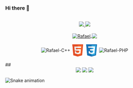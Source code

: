 ### Hi there 👋

</br>
  <div align="center">
    <a href="https://github.com/razimbrao">
    <img height="180em" src="https://github-readme-stats.vercel.app/api?username=razimbrao&show_icons=true&theme=midnight-purple&include_all_commits=true&count_private=true&title_color=black"/>
    <img height="180em" src="https://github-readme-stats.vercel.app/api/top-langs/?username=razimbrao&layout=compact&langs_count=7&theme=midnight-purple&title_color=black"/>
  </div>

<br>

  <div align="center">
   <a href="https://github.com/razimbrao/github-readme-stats">
      <img align="center" src="https://github-readme-streak-stats.herokuapp.com/?user=razimbrao&theme=midnight-purple" alt="Rafael"/>
   </a>
    <a href="https://github.com/razimbrao" alt="Git Graph">
      <img height="250em" width="auto" align="center" src="https://activity-graph.herokuapp.com/graph?username=razimbrao&theme=midnight-purple" />
    </a>
  </div>
  
  <div style="display: inline_block" align="center"><br>
    <img align="center" alt="Rafael-C++" height="40" width="40" src="https://cdn.jsdelivr.net/gh/devicons/devicon/icons/cplusplus/cplusplus-original.svg">
    <img align="center" alt="Rafael-HTML" height="40" width="40" src="https://raw.githubusercontent.com/devicons/devicon/master/icons/html5/html5-original.svg">
    <img align="center" alt="Rafael-CSS" height="40" width="40" src="https://raw.githubusercontent.com/devicons/devicon/master/icons/css3/css3-original.svg">
    <img align="center" alt="Rafael-PHP" height="40" width="40" src="https://cdn.jsdelivr.net/gh/devicons/devicon/icons/php/php-original.svg">
  </div>
  
<br>
##

  <div align="center"> 
    <a href="https://www.instagram.com/rafaelzimbrao/" target="_blank"><img src="https://img.shields.io/badge/-Instagram-%23E4405F?style=for-the-badge&logo=instagram&logoColor=white" target="_blank"></a>
    <a href = "mailto:rafaelozimbrao@gmail.com"><img src="https://img.shields.io/badge/-Gmail-%23333?style=for-the-badge&logo=gmail&logoColor=white" target="_blank"></a>
    <a href="https://twitter.com/zimbrz" target="_blank"><img src="https://img.shields.io/badge/Twitter-1DA1F2?style=for-the-badge&logo=twitter&logoColor=white" target="_blank"></a> 
  </div>

![Snake animation](https://github.com/razimbrao/razimbrao/blob/output/github-contribution-grid-snake.svg)
